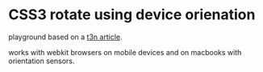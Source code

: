 # CSS3 rotate using device orienation

playground based on a [t3n article](http://t3n.de/news/device-orientation-neigung-position-mobilgeraten-343285/). 

works with webkit browsers on mobile devices and on macbooks with orientation sensors.